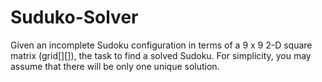 # Suduko-Solver
Given an incomplete Sudoku configuration in terms of a 9 x 9  2-D square matrix (grid[][]), the task to find a solved Sudoku. For simplicity, you may assume that there will be only one unique solution.

